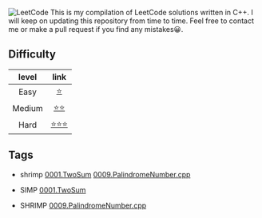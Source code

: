 ![LeetCode](https://cdn-images-1.medium.com/fit/t/1600/480/1*M91sQU9KEV1qqjExEliLUQ.jpeg "Leetcode")
This is my compilation of LeetCode solutions written in C++.
I will keep on updating this repository from time to time.
Feel free to contact me or make a pull request if you find any mistakes😀.

## Difficulty
|level | link|
|:---:|:----:|
|Easy|[⭐️][easy_link]| 
|Medium|[⭐️⭐️][medium_link]|
|Hard|[⭐️⭐️⭐️][hard_link]|


[easy_link]:https://github.com/Ryanshyu/LeetCode/blob/main/1.Easy
[medium_link]:https://github.com/Ryanshyu/LeetCode/blob/main/2.Medium
[hard_link]:https://github.com/Ryanshyu/LeetCode/blob/main/3.Hard

## Tags

* shrimp
[0001.TwoSum][0001] [0009.PalindromeNumber.cpp][0009]




[0001]:https://github.com/Ryanshyu/LeetCode/blob/main/1.Easy/0001.TwoSum.cpp
[0009]:https://github.com/Ryanshyu/LeetCode/blob/main/1.Easy/0009.PalindromeNumber.cpp

* SIMP
[0001.TwoSum][0001] 

* SHRIMP
[0009.PalindromeNumber.cpp][0009]
